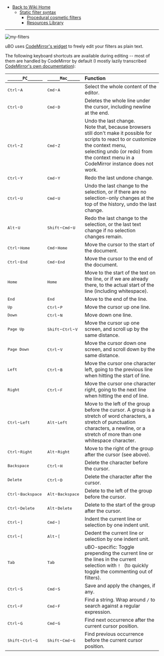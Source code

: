 - [Back to Wiki Home](./)
    - [Static filter syntax](./Static-filter-syntax)
        - [Procedural cosmetic filters](./Procedural-cosmetic-filters)
        - [Resources Library](./Resources-Library)

***

![my-filters](https://user-images.githubusercontent.com/585534/85202191-a0ddfb00-b2d2-11ea-8f93-a360c338ded7.png)

uBO uses [CodeMirror's widget](https://codemirror.net/index.html) to freely edit your filters as plain text.

The following keyboard shortcuts are available during editing -- most of them are handled by CodeMirror by default (I mostly lazily transcribed [CodeMirror's own documentation](https://codemirror.net/doc/manual.html#commands)):

|`______PC______`|`_____Mac_____`| Function |
|----|-----|:---------|
| <kbd>Ctrl</kbd>-<kbd>A</kbd> | <kbd>Cmd</kbd>-<kbd>A</kbd> | Select the whole content of the editor.
| <kbd>Ctrl</kbd>-<kbd>D</kbd> | <kbd>Cmd</kbd>-<kbd>D</kbd> | Deletes the whole line under the cursor, including newline at the end.
| <kbd>Ctrl</kbd>-<kbd>Z</kbd> | <kbd>Cmd</kbd>-<kbd>Z</kbd> | Undo the last change.<br>Note that, because browsers still don't make it possible for scripts to react to or customize the context menu,<br>selecting undo (or redo) from the context menu in a CodeMirror instance does not work.
| <kbd>Ctrl</kbd>-<kbd>Y</kbd> | <kbd>Cmd</kbd>-<kbd>Y</kbd> | Redo the last undone change.
| <kbd>Ctrl</kbd>-<kbd>U</kbd> | <kbd>Cmd</kbd>-<kbd>U</kbd> | Undo the last change to the selection, or if there are no selection-only changes at the top of the history, undo the last change.
| <kbd>Alt</kbd>-<kbd>U</kbd> | <kbd>Shift</kbd>-<kbd>Cmd</kbd>-<kbd>U</kbd> | Redo the last change to the selection, or the last text change if no selection changes remain.
| <kbd>Ctrl</kbd>-<kbd>Home</kbd> | <kbd>Cmd</kbd>-<kbd>Home</kbd> | Move the cursor to the start of the document.
| <kbd>Ctrl</kbd>-<kbd>End</kbd> | <kbd>Cmd</kbd>-<kbd>End</kbd> | Move the cursor to the end of the document.
| <kbd>Home</kbd> | <kbd>Home</kbd> | Move to the start of the text on the line, or if we are already there, to the actual start of the line (including whitespace).
| <kbd>End</kbd> | <kbd>End</kbd> | Move to the end of the line.
| <kbd>Up</kbd> | <kbd>Ctrl</kbd>-<kbd>P</kbd> | Move the cursor up one line.
| <kbd>Down</kbd> | <kbd>Ctrl</kbd>-<kbd>N</kbd> | Move down one line.
| <kbd>Page Up</kbd> | <kbd>Shift</kbd>-<kbd>Ctrl</kbd>-<kbd>V</kbd> | Move the cursor up one screen, and scroll up by the same distance.
| <kbd>Page Down</kbd> | <kbd>Ctrl</kbd>-<kbd>V</kbd> | Move the cursor down one screen, and scroll down by the same distance.
| <kbd>Left</kbd> | <kbd>Ctrl</kbd>-<kbd>B</kbd> | Move the cursor one character left, going to the previous line when hitting the start of line.
| <kbd>Right</kbd> | <kbd>Ctrl</kbd>-<kbd>F</kbd> | Move the cursor one character right, going to the next line when hitting the end of line.
| <kbd>Ctrl</kbd>-<kbd>Left</kbd> | <kbd>Alt</kbd>-<kbd>Left</kbd> | Move to the left of the group before the cursor. A group is a stretch of word characters, a stretch of punctuation characters, a newline, or a stretch of more than one whitespace character.
| <kbd>Ctrl</kbd>-<kbd>Right</kbd> | <kbd>Alt</kbd>-<kbd>Right</kbd> | Move to the right of the group after the cursor (see above).
| <kbd>Backspace</kbd> | <kbd>Ctrl</kbd>-<kbd>H</kbd> | Delete the character before the cursor.
| <kbd>Delete</kbd> | <kbd>Ctrl</kbd>-<kbd>D</kbd> | Delete the character after the cursor.
| <kbd>Ctrl</kbd>-<kbd>Backspace</kbd> | <kbd>Alt</kbd>-<kbd>Backspace</kbd> | Delete to the left of the group before the cursor.
| <kbd>Ctrl</kbd>-<kbd>Delete</kbd> | <kbd>Alt</kbd>-<kbd>Delete</kbd> | Delete to the start of the group after the cursor.
| <kbd>Ctrl</kbd>-<kbd>]</kbd> | <kbd>Cmd</kbd>-<kbd>]</kbd> | Indent the current line or selection by one indent unit.
| <kbd>Ctrl</kbd>-<kbd>[</kbd> | <kbd>Alt</kbd>-<kbd>[</kbd> | Dedent the current line or selection by one indent unit.
| <kbd>Tab</kbd> | <kbd>Tab</kbd> | uBO-specific: Toggle prepending the current line or the lines in the current selection with `! ` (to quickly toggle the commenting out of filters).
| <kbd>Ctrl</kbd>-<kbd>S</kbd> | <kbd>Cmd</kbd>-<kbd>S</kbd> | Save and apply the changes, if any.
| <kbd>Ctrl</kbd>-<kbd>F</kbd> | <kbd>Cmd</kbd>-<kbd>F</kbd> | Find a string. Wrap around `/` to search against a regular expression.
| <kbd>Ctrl</kbd>-<kbd>G</kbd> | <kbd>Cmd</kbd>-<kbd>G</kbd> | Find next occurrence after the current cursor position.
| <kbd>Shift</kbd>-<kbd>Ctrl</kbd>-<kbd>G</kbd> | <kbd>Shift</kbd>-<kbd>Cmd</kbd>-<kbd>G</kbd> | Find previous occurrence before the current cursor position.
